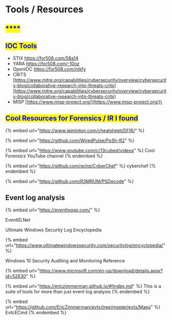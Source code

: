 # Tools / Resources

## <mark style="color:blue;">****</mark>

## <mark style="color:blue;">**IOC Tools**</mark>

* STIX https://for508.com/58a14
* YARA https://for508.com/-10oz
* OpenIOC https://for508.com/ntkfy
* CRITS [https://www.mitre.org/capabilities/cybersecurity/overview/cybersecurity-blog/collaborative-research-into-threats-crits](https://www.mitre.org/capabilities/cybersecurity/overview/cybersecurity-blog/collaborative-research-into-threats-crits)
* MISP [https://www.misp-project.org/](https://www.misp-project.org/)\


## <mark style="color:blue;">Cool Resources for Forensics / IR I found</mark>

{% embed url="https://www.jaiminton.com/cheatsheet/DFIR/" %}

{% embed url="https://github.com/WiredPulse/PoSh-R2" %}

{% embed url="https://www.youtube.com/c/13cubed/videos" %}
Cool Forensics YouTube channel
{% endembed %}

{% embed url="https://github.com/gchq/CyberChef" %}
cyberchef
{% endembed %}

{% embed url="https://github.com/R3MRUM/PSDecode" %}

## Event log analysis

{% embed url="https://eventlogxp.com/" %}

EventID.Net



Ultimate Windows Security Log Encyclopedia

{% embed url="https://www.ultimatewindowssecurity.com/securitylog/encyclopedia/" %}

Windows 10 Security Auditing and Monitoring Reference

{% embed url="https://www.microsoft.com/en-us/download/details.aspx?id=52630" %}

{% embed url="https://ericzimmerman.github.io/#!index.md" %}
This is a suite of tools for more than just event log analysis
{% endembed %}

{% embed url="https://github.com/EricZimmerman/evtx/tree/master/evtx/Maps" %}
EvtcECmd
{% endembed %}
